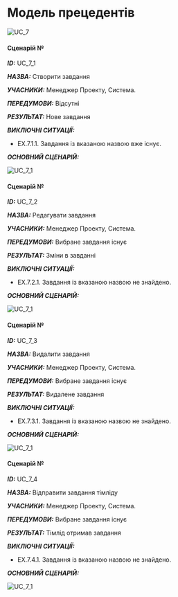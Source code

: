 # Модель прецедентів

![UC_7](http://www.plantuml.com/plantuml/proxy?cache=no&src=https://raw.githubusercontent.com/VitaliiZZzz/project_managment_system/master/src/uml/UC_7)

#### Сценарій №

***ID:*** UC_7_1

***НАЗВА:*** Створити завдання

***УЧАСНИКИ:*** Менеджер Проекту, Система.

***ПЕРЕДУМОВИ:*** Відсутні

***РЕЗУЛЬТАТ:*** Нове завдання

***ВИКЛЮЧНІ СИТУАЦІЇ:***
   - EX.7.1.1. Завдання із вказаною назвою вже існує.

***ОСНОВНИЙ СЦЕНАРІЙ:***

![UC_7_1](http://www.plantuml.com/plantuml/proxy?cache=no&src=https://raw.githubusercontent.com/VitaliiZZzz/project_managment_system/master/src/uml/UC_7_1)

#### Сценарій №

***ID:*** UC_7_2

***НАЗВА:*** Редагувати завдання

***УЧАСНИКИ:*** Менеджер Проекту, Система.

***ПЕРЕДУМОВИ:*** Вибране завдання існує

***РЕЗУЛЬТАТ:*** Зміни в завданні

***ВИКЛЮЧНІ СИТУАЦІЇ:***
   - EX.7.2.1. Завдання із вказаною назвою не знайдено.

***ОСНОВНИЙ СЦЕНАРІЙ:***

![UC_7_1](http://www.plantuml.com/plantuml/proxy?cache=no&src=https://raw.githubusercontent.com/VitaliiZZzz/project_managment_system/master/src/uml/UC_7_2)

#### Сценарій №

***ID:*** UC_7_3

***НАЗВА:*** Видалити завдання

***УЧАСНИКИ:*** Менеджер Проекту, Система.

***ПЕРЕДУМОВИ:*** Вибране завдання існує

***РЕЗУЛЬТАТ:*** Видалене завдання

***ВИКЛЮЧНІ СИТУАЦІЇ:***
   - EX.7.3.1. Завдання із вказаною назвою не знайдено.

***ОСНОВНИЙ СЦЕНАРІЙ:***

![UC_7_1](http://www.plantuml.com/plantuml/proxy?cache=no&src=https://raw.githubusercontent.com/VitaliiZZzz/project_managment_system/master/src/uml/UC_7_3)

#### Сценарій №

***ID:*** UC_7_4

***НАЗВА:*** Відправити завдання тімліду

***УЧАСНИКИ:*** Менеджер Проекту, Система.

***ПЕРЕДУМОВИ:*** Вибране завдання існує

***РЕЗУЛЬТАТ:*** Тімлід отримав завдання

***ВИКЛЮЧНІ СИТУАЦІЇ:***
   - EX.7.4.1. Завдання із вказаною назвою не знайдено.

***ОСНОВНИЙ СЦЕНАРІЙ:***

![UC_7_1](http://www.plantuml.com/plantuml/proxy?cache=no&src=https://raw.githubusercontent.com/VitaliiZZzz/project_managment_system/master/src/uml/UC_7_4)

